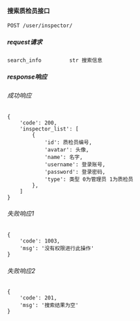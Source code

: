 #### 搜索质检员接口

    POST /user/inspector/

##### request请求

    search_info         str 搜索信息

##### response响应

###### 成功响应

    {
        'code': 200,
        'inspector_list': [
            {
                'id': 质检员编号,
                'avatar': 头像,
                'name': 名字,
                'username': 登录账号,
                'password': 登录密码,
                'type': 类型 0为管理员 1为质检员
            },
        ]
    }

###### 失败响应1

    {
        'code': 1003,
        'msg': '没有权限进行此操作'
    }

###### 失败响应2

    {
        'code': 201,
        'msg': '搜索结果为空'
    }